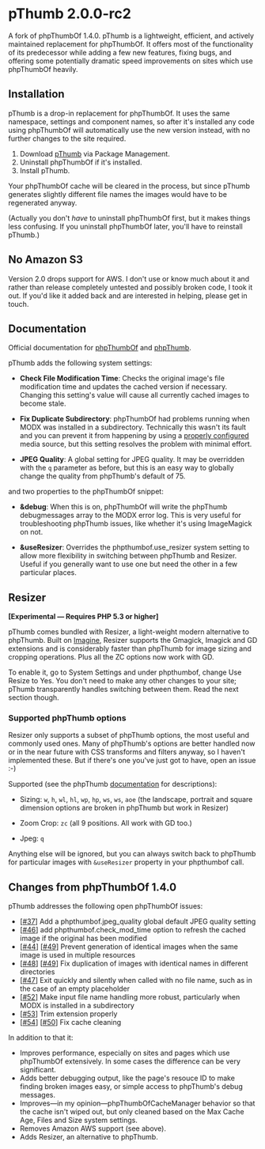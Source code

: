 pThumb 2.0.0-rc2
==========

A fork of phpThumbOf 1.4.0.  pThumb is a lightweight, efficient, and actively maintained replacement for phpThumbOf.  It offers most of the functionality of its predecessor while adding a few new features, fixing bugs, and offering some potentially dramatic speed improvements on sites which use phpThumbOf heavily.


Installation
------------

pThumb is a drop-in replacement for phpThumbOf.  It uses the same namespace, settings and component names, so after it's installed any code using phpThumbOf will automatically use the new version instead, with no further changes to the site required.

1. Download [pThumb](http://modx.com/extras/package/pthumb) via Package Management.
2. Uninstall phpThumbOf if it's installed.
3. Install pThumb.

Your phpThumbOf cache will be cleared in the process, but since pThumb generates slightly different file names the images would have to be regenerated anyway.

(Actually you don't _have_ to uninstall phpThumbOf first, but it makes things less confusing. If you uninstall phpThumbOf later, you'll have to reinstall pThumb.)


No Amazon S3
---------

Version 2.0 drops support for AWS. I don't use or know much about it and rather than release completely untested and possibly broken code, I took it out.  If you'd like it added back and are interested in helping, please get in touch.


Documentation
--------

Official documentation for [phpThumbOf](http://rtfm.modx.com/display/addon/phpthumbof/) and [phpThumb](http://phpthumb.sourceforge.net/demo/docs/phpthumb.readme.txt).

pThumb adds the following system settings:

* __Check File Modification Time__: Checks the original image's file modification time and updates the cached version if necessary.  Changing this setting's value will cause all currently cached images to become stale.

* __Fix Duplicate Subdirectory__: phpThumbOf had problems running when MODX was installed in a subdirectory.  Technically this wasn't its fault and you can prevent it from happening by using a [properly configured](http://forums.modx.com/?action=thread&thread=75040#dis-post-454845) media source, but this setting resolves the problem with minimal effort.

* __JPEG Quality__: A global setting for JPEG quality.  It may be overridden with the ```q``` parameter as before, but this is an easy way to globally change the quality from phpThumb's default of 75.

and two properties to the phpThumbOf snippet:

* __&amp;debug__: When this is on, phpThumbOf will write the phpThumb debugmessages array to the MODX error log.  This is very useful for troubleshooting phpThumb issues, like whether it's using ImageMagick on not.

* __&amp;useResizer__: Overrides the phpthumbof.use_resizer system setting to allow more flexibility in switching between phpThumb and Resizer.  Useful if you generally want to use one but need the other in a few particular places.


Resizer
-------

__[Experimental — Requires PHP 5.3 or higher]__

pThumb comes bundled with Resizer, a light-weight modern alternative to phpThumb. Built on [Imagine](https://github.com/avalanche123/Imagine), Resizer supports the Gmagick, Imagick and GD extensions and is considerably faster than phpThumb for image sizing and cropping operations. Plus all the ZC options now work with GD.

To enable it, go to System Settings and under phpthumbof, change Use Resize to Yes.  You don't need to make any other changes to your site; pThumb transparently handles switching between them.  Read the next section though.

### Supported phpThumb options

Resizer only supports a subset of phpThumb options, the most useful and commonly used ones.  Many of phpThumb's options are better handled now or in the near future with CSS transforms and filters anyway, so I haven't implemented these.  But if there's one you've just got to have, open an issue :-)

Supported (see the phpThumb [documentation](http://phpthumb.sourceforge.net/demo/docs/phpthumb.readme.txt) for descriptions):

* Sizing: ```w```, ```h```, ```wl```, ```hl```, ```wp```, ```hp```, ```ws```, ```ws```, ```aoe``` (the landscape, portrait and square dimension options are broken in phpThumb but work in Resizer)

* Zoom Crop: ```zc``` (all 9 positions. All work with GD too.)

* Jpeg: ```q```

Anything else will be ignored, but you can always switch back to phpThumb for particular images with ```&useResizer``` property in your phpthumbof call.


Changes from phpThumbOf 1.4.0
----------

pThumb addresses the following open phpThumbOf issues:

* [[#37](https://github.com/splittingred/phpThumbOf/issues/37)] Add a phpthumbof.jpeg_quality global default JPEG quality setting
* [[#46](https://github.com/splittingred/phpThumbOf/pull/46)] add phpthumbof.check\_mod\_time option to refresh the cached image if the
  original has been modified
* [[#44](https://github.com/splittingred/phpThumbOf/issues/44)] [[#49](https://github.com/splittingred/phpThumbOf/issues/49)] Prevent generation of identical images when the same image is used in
  multiple resources
* [[#48](https://github.com/splittingred/phpThumbOf/pull/48)] [[#49](https://github.com/splittingred/phpThumbOf/issues/49)] Fix duplication of images with identical names in different directories
* [[#47](https://github.com/splittingred/phpThumbOf/pull/47)] Exit quickly and silently when called with no file name, such as in the case of an empty placeholder
* [[#52](https://github.com/splittingred/phpThumbOf/issues/52)] Make input file name handling more robust, particularly when MODX is
  installed in a subdirectory
* [[#53](https://github.com/splittingred/phpThumbOf/issues/53)] Trim extension properly
* [[#54](https://github.com/splittingred/phpThumbOf/issues/54)] [[#50](https://github.com/splittingred/phpThumbOf/pull/50)] Fix cache cleaning

In addition to that it:

* Improves performance, especially on sites and pages which use phpThumbOf extensively.  In some cases the difference can be very significant.
* Adds better debugging output, like the page's resouce ID to make finding broken images easy, or simple access to phpThumb's debug messages.
* Improves—in my opinion—phpThumbOfCacheManager behavior so that the cache isn't wiped out, but only cleaned based on the Max Cache Age, Files and Size system settings.
* Removes Amazon AWS support (see above).
* Adds Resizer, an alternative to phpThumb.